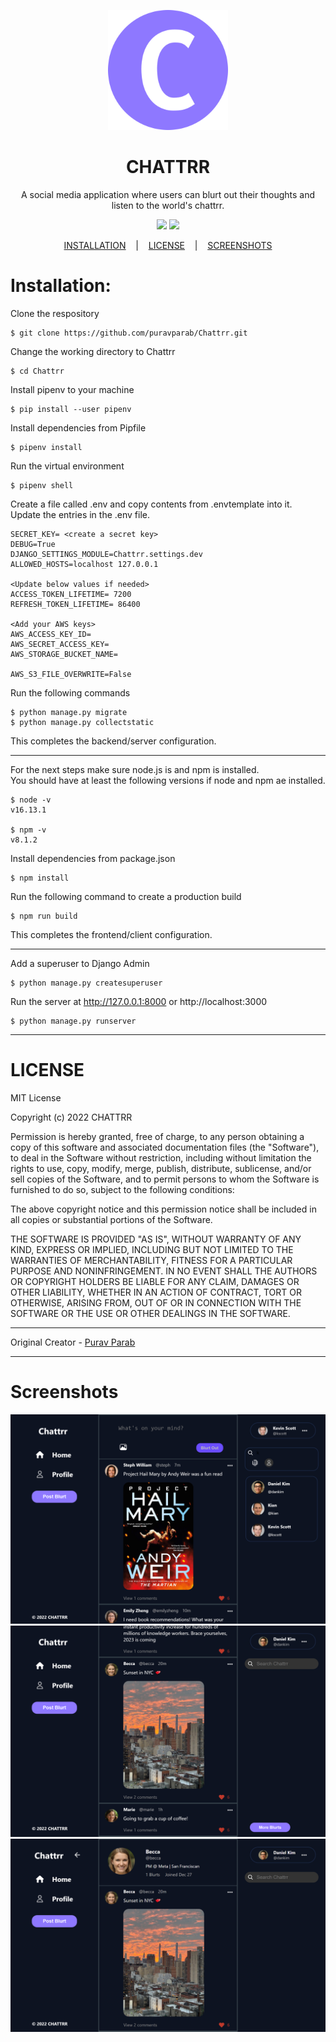 <p align="center">
	<img src="https://github.com/puravparab/Chattrr/blob/master/public/static/android-chrome-192x192.png?raw=true"/>
</p>

<p align="center">
	<h1 align="center">
		CHATTRR
	</h1>
	<p align="center">
		A social media application where users can blurt out their thoughts and listen to the world's chattrr.
	</p
</p>

<p align="center">
	<a target="_blank" href="https://www.python.org/downloads/" title="Python version"><img src="https://img.shields.io/badge/python-%3E=_3.10-green.svg"></a>
	<a target="_blank" href="LICENSE" title="License: MIT"><img src="https://img.shields.io/badge/License-MIT-blue.svg"></a>
</p>

<p align="center">
	<a href="#Installation">INSTALLATION</a>
	&nbsp;&nbsp;&nbsp;|&nbsp;&nbsp;&nbsp;
	<a href="#License">LICENSE</a>
	&nbsp;&nbsp;&nbsp;|&nbsp;&nbsp;&nbsp;
	<a href="#Screenshots">SCREENSHOTS</a>
</p>

# Installation:

Clone the respository
```
$ git clone https://github.com/puravparab/Chattrr.git
```
Change the working directory to Chattrr
```
$ cd Chattrr
```
Install pipenv to your machine
```
$ pip install --user pipenv
```
Install dependencies from Pipfile
```
$ pipenv install
```
Run the virtual environment
```
$ pipenv shell
```
Create  a file called .env and copy contents from .envtemplate into it.
<br>
Update the entries in the .env file.
```
SECRET_KEY= <create a secret key>
DEBUG=True
DJANGO_SETTINGS_MODULE=Chattrr.settings.dev
ALLOWED_HOSTS=localhost 127.0.0.1

<Update below values if needed>
ACCESS_TOKEN_LIFETIME= 7200
REFRESH_TOKEN_LIFETIME= 86400

<Add your AWS keys>
AWS_ACCESS_KEY_ID=
AWS_SECRET_ACCESS_KEY=
AWS_STORAGE_BUCKET_NAME=

AWS_S3_FILE_OVERWRITE=False
```
Run the following commands
```
$ python manage.py migrate
$ python manage.py collectstatic
```
This completes the backend/server configuration.

---

For the next steps make sure node.js is and npm is installed.
<br>
You should have at least the following versions if node and npm ae installed.
```
$ node -v
v16.13.1

$ npm -v
v8.1.2
```
Install dependencies from package.json
```
$ npm install
```
Run the following command to create a production build
```
$ npm run build
```
This completes the frontend/client configuration.

---

Add a superuser to Django Admin
```
$ python manage.py createsuperuser
```
Run the server at http://127.0.0.1:8000 or http://localhost:3000
```
$ python manage.py runserver
```

---

# LICENSE

MIT License

Copyright (c) 2022 CHATTRR

Permission is hereby granted, free of charge, to any person obtaining a copy
of this software and associated documentation files (the "Software"), to deal
in the Software without restriction, including without limitation the rights
to use, copy, modify, merge, publish, distribute, sublicense, and/or sell
copies of the Software, and to permit persons to whom the Software is
furnished to do so, subject to the following conditions:

The above copyright notice and this permission notice shall be included in all
copies or substantial portions of the Software.

THE SOFTWARE IS PROVIDED "AS IS", WITHOUT WARRANTY OF ANY KIND, EXPRESS OR
IMPLIED, INCLUDING BUT NOT LIMITED TO THE WARRANTIES OF MERCHANTABILITY,
FITNESS FOR A PARTICULAR PURPOSE AND NONINFRINGEMENT. IN NO EVENT SHALL THE
AUTHORS OR COPYRIGHT HOLDERS BE LIABLE FOR ANY CLAIM, DAMAGES OR OTHER
LIABILITY, WHETHER IN AN ACTION OF CONTRACT, TORT OR OTHERWISE, ARISING FROM,
OUT OF OR IN CONNECTION WITH THE SOFTWARE OR THE USE OR OTHER DEALINGS IN THE
SOFTWARE.

---

Original Creator - [Purav Parab](https://github.com/puravparab)

---

# Screenshots

![chattrr-1](https://github.com/puravparab/Chattrr/blob/b2e34640fafb073ecae1ca3ef1fcc33fbc658deb/src/assets/images/chattrr1.png)
![chattrr-2](https://github.com/puravparab/Chattrr/blob/b2e34640fafb073ecae1ca3ef1fcc33fbc658deb/src/assets/images/chattrr2.png)
![chattrr-3](https://github.com/puravparab/Chattrr/blob/b2e34640fafb073ecae1ca3ef1fcc33fbc658deb/src/assets/images/chattrr3.png)